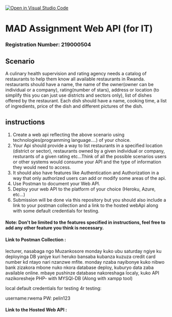[![Open in Visual Studio Code](https://classroom.github.com/assets/open-in-vscode-f059dc9a6f8d3a56e377f745f24479a46679e63a5d9fe6f495e02850cd0d8118.svg)](https://classroom.github.com/online_ide?assignment_repo_id=6445593&assignment_repo_type=AssignmentRepo)
# MAD Assignment Web API (for IT)

### Registration Number: 219000504

## Scenario

A culinary health supervision and rating agency needs a catalog of restaurants to help them know all available restaurants in Rwanda.
restaurants should have a name, the name of the owner(owner can be individual or a company), rating(number of stars), address or location (to simplify this you can just use districts and sectors only), list of dishes offered by the restaurant. Each dish should have a name, cooking time, a list of ingredients, price of the dish and different pictures of the dish.

## instructions
1. Create a web api reflecting the above scenario using technologies(programming language....) of your choice.
2. Your Api should provide a way to list restaurants in a specified location (district or sector), restaurants owned by a given individual or company, resturants of a given rating etc...Think of all the possible scenarios users or other systems would consume your API and the type of information they would need to access.
3. It should also have features like Authentication and Authorization in  a way that only authorized users can add or modify some areas of the api.
4. Use Postman to document your Web API.
5. Deploy your web API to the platform of your choice (Heroku, Azure, etc...)
6. Submission will be done via this repository but you should also include a link to your postman collection and a link to the hosted webApi along with some default credentials for testing.

#### Note: Don't be limited to the features specified in instructions, feel free to add any other feature you think is necessary.


#### Link to Postman Collection : 

lecturer, nasabaga ngo Muzankosore monday kuko ubu saturday ngiye ku deployinga DB yanjye kuri heruko bansaba kubanza kuzuza credit card number
kd ntayo nari nzanzwe mfite. monday nzaba nayibonye kuko nibwo bank zizakora mbone nuko nkora database deploy, kuburyo data zaba available online.
mbaye pushinze database nakoreshaga localy, kuko API nazikoresheje PHP- with MYSQl-DB (Along with xampp tool)

local default credentials for testing 4r testing:

username:rwema
PW: pelin123

 
#### Link to the Hosted Web API : 
